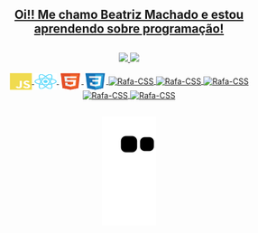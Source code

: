 <div align="center">
  <a href="https://github.com/BeatrizUser">
  <h2>Oi!! Me chamo Beatriz Machado e estou aprendendo sobre programação!<h2>
</div>
<div align="center">
  <a href="https://github.com/BeatrizUser">
  <img height="150em" src="https://github-readme-stats.vercel.app/api?username=BeatrizUser&show_icons=true&theme=dracula&include_all_commits=true&count_private=true"/>
  <img height="150em" src="https://github-readme-stats.vercel.app/api/top-langs/?username=BeatrizUser&layout=compact&langs_count=7&theme=dracula"/>
</div>
<div style="display: inline_block"><br>
<div align="center">
  <img align="center" alt="Rafa-Js" height="30" width="40" src="https://raw.githubusercontent.com/devicons/devicon/master/icons/javascript/javascript-plain.svg">
  <img align="center" alt="Rafa-React" height="30" width="40" src="https://raw.githubusercontent.com/devicons/devicon/master/icons/react/react-original.svg">
  <img align="center" alt="Rafa-HTML" height="30" width="40" src="https://raw.githubusercontent.com/devicons/devicon/master/icons/html5/html5-original.svg">
  <img align="center" alt="Rafa-CSS" height="30" width="40" src="https://raw.githubusercontent.com/devicons/devicon/master/icons/css3/css3-original.svg">
  <img align="center" alt="Rafa-CSS" height="30" width="40" src="https://raw.githubusercontent.com/devicons/devicon/blob/master/icons/amazonwebservices/amazonwebservices-original.svg">
  <img align="center" alt="Rafa-CSS" height="30" width="40" src="https://raw.githubusercontent.com/devicons/devicon/blob/master/icons/bootstrap/bootstrap-original.svg">
  <img align="center" alt="Rafa-CSS" height="30" width="40" src="https://raw.githubusercontent.com/devicons/devicon/blob/master/icons/django/django-plain-wordmark.svg">
  <img align="center" alt="Rafa-CSS" height="30" width="40" src="https://raw.githubusercontent.com/devicons/devicon/blob/master/icons/git/git-original.svg">
  <img align="center" alt="Rafa-CSS" height="30" width="40" src="https://raw.githubusercontent.com/devicons/devicon/blob/master/icons/linux/linux-original.svg">
 </div>
</div>
  
  ##
 
<div align="center"> 
 
  ![Snake animation](https://github.com/rafaballerini/rafaballerini/blob/output/github-contribution-grid-snake.svg)
 
</div>

